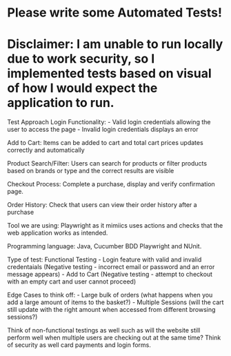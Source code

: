 # Please write some Automated Tests!
# Disclaimer: I am unable to run locally due to work security, so I implemented tests based on visual of how I would expect the application to run. 

Test Approach 
Login Functionality: - Valid login credentials allowing the user to access the page 
                     -  Invalid login credentials displays an error

Add to Cart: Items can be added to cart and total cart prices updates correctly and automatically 

Product Search/Filter: Users can search for products or filter products based on brands or type and the correct results are visible

Checkout Process: Complete a purchase, display and verify confirmation page.

Order History: Check that users can view their order history after a purchase 

Tool we are using: Playwright as it mimiics uses actions and checks that the web application works as intended. 

Programming language: Java, Cucumber BDD Playwright and NUnit. 

Type of test: Functional Testing - Login feature with valid and invalid credentaials (Negative testing - incorrect email or password and an error message appears)
                                 - Add to Cart (Negative testing - attempt to checkout with an empty cart and user cannot proceed)

Edge Cases to think off: - Large bulk of orders (what happens when you add a large amount of items to the basket?)
                         - Multiple Sessions (will the cart still update with the right amount when accessed from different browsing sessions?) 

Think of non-functional testings as well such as will the website still perform well when multiple users are checking out at the same time? Think of security as well card payments and login forms. 